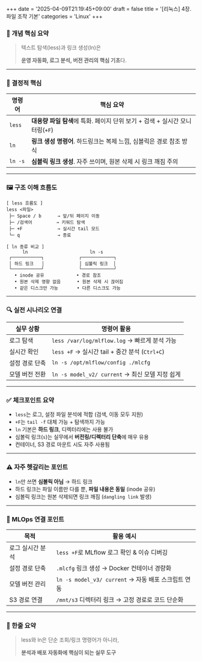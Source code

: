 +++
date = '2025-04-09T21:19:45+09:00'
draft = false
title = '[리눅스] 4장. 파일 조작 기본'
categories = 'Linux'
+++

### 📌 개념 핵심 요약

> 텍스트 탐색(less)과 링크 생성(ln)은
> 
> 
> **운영 자동화, 로그 분석, 버전 관리의 핵심 기초**다.
> 

---

### 🧠 결정적 핵심

| 명령어 | 핵심 요약 |
| --- | --- |
| `less` | **대용량 파일 탐색**에 특화. 페이지 단위 보기 + 검색 + 실시간 모니터링(`+F`) |
| `ln` | **링크 생성 명령어**. 하드링크는 복제 느낌, 심볼릭은 경로 참조 방식 |
| `ln -s` | **심볼릭 링크 생성**. 자주 쓰이며, 원본 삭제 시 링크 깨짐 주의 |

---

### 🖼️ 구조 이해 흐름도

```
[ less 흐름도 ]
less <파일>
 ├─ Space / b      → 앞/뒤 페이지 이동
 ├─ /검색어         → 키워드 탐색
 ├─ +F             → 실시간 tail 모드
 └─ q              → 종료

[ ln 종류 비교 ]
      ln                       ln -s
 ┌───────────┐             ┌────────────┐
 │ 하드 링크   │             │ 심볼릭 링크  │
 └───────────┘             └────────────┘
   • inode 공유            • 경로 참조
   • 원본 삭제 영향 없음      • 원본 삭제 시 끊어짐
   • 같은 디스크만 가능       • 다른 디스크도 가능
```

---

### 🔍 실전 시나리오 연결

| 실무 상황 | 명령어 활용 |
| --- | --- |
| 로그 탐색 | `less /var/log/mlflow.log` → 빠르게 분석 가능 |
| 실시간 확인 | `less +F` → 실시간 tail + 중간 분석 (`Ctrl+C`) |
| 설정 경로 단축 | `ln -s /opt/mlflow/config ./mlcfg` |
| 모델 버전 전환 | `ln -s model_v2/ current` → 최신 모델 지정 쉽게 |

---

### ✅ 체크포인트 요약

- `less`는 로그, 설정 파일 분석에 적합 (검색, 이동 모두 지원)
- `+F`는 `tail -f` 대체 가능 + 탐색까지 가능
- `ln` 기본은 **하드 링크**, 디렉터리에는 사용 불가
- 심볼릭 링크(`s`)는 실무에서 **버전링/디렉터리 단축**에 매우 유용
- 컨테이너, S3 경로 마운트 시도 자주 사용됨

---

### ⚠️ 자주 헷갈리는 포인트

- `ln`만 쓰면 **심볼릭 아님** → 하드 링크
- 하드 링크는 파일 이름만 다를 뿐, **파일 내용은 동일** (inode 공유)
- 심볼릭 링크는 원본 삭제되면 링크 깨짐 (`dangling link` 발생)

---

### 🔧 MLOps 연결 포인트

| 목적 | 활용 예시 |
| --- | --- |
| 로그 실시간 분석 | `less +F`로 MLflow 로그 확인 & 이슈 디버깅 |
| 설정 경로 단축 | `.mlcfg` 링크 생성 → Docker 컨테이너 경량화 |
| 모델 버전 관리 | `ln -s model_v3/ current` → 자동 배포 스크립트 연동 |
| S3 경로 연결 | `/mnt/s3` 디렉터리 링크 → 고정 경로로 코드 단순화 |

---

### 🏁 한줄 요약

> less와 ln은 단순 조회/링크 명령어가 아니라,
> 
> 
> **분석과 배포 자동화에 핵심이 되는 실무 도구** 
>
